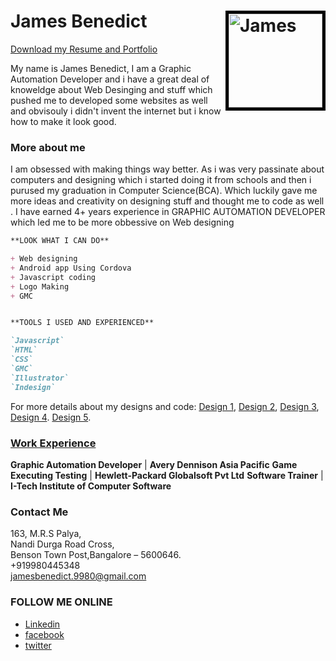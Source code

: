 # James Benedict<img style="border:5px solid black;" src="jamesbenedict9980.github.io/my photo/james.jpg" alt="James" height="150" width="150" align="right" >
<a href="jamesbenedict9980.github.io/zipball/master.zip" title="Download my Resume and Portfolio">Download my Resume and Portfolio</a>

My name is James Benedict, I am a Graphic Automation Developer and i have a great deal of knoweldge about Web Desinging and stuff which pushed me to developed some websites as well and obvisouly i didn't invent the internet but i know how to make it look good.

### More about me
I am obsessed with making things way better. As i was very passinate about computers and designing which i started doing it from schools and then i purused my graduation in Computer Science(BCA). Which luckily gave me more ideas and creativity on designing stuff and thought me to code as well .
I have earned 4+ years experience in GRAPHIC AUTOMATION DEVELOPER which led me to be more obbessive on Web designing

```markdown
**LOOK WHAT I CAN DO**

+ Web designing
+ Android app Using Cordova
+ Javascript coding
+ Logo Making
+ GMC


**TOOLS I USED AND EXPERIENCED**

`Javascript`
`HTML`
`CSS`
`GMC`
`Illustrator`
`Indesign`

```

For more details about my designs and code:
[Design 1](https://jamesbenedict9980.github.io/HappyRestaurant/),
[Design 2](https://jamesbenedict9980.github.io/Responsive/hh.html),
[Design 3](https://jamesbenedict9980.github.io/Project%203/),
[Design 4](https://jamesbenedict9980.github.io/Execrise%201/).
[Design 5](https://jamesbenedict9980.github.io/MobiCarCare/).



### <u>Work Experience</u>

**Graphic Automation Developer**    | **Avery Dennison Asia Pacific**
**Game Executing Testing**          | **Hewlett-Packard Globalsoft Pvt Ltd**
**Software Trainer**                | **I-Tech Institute of Computer Software**


### Contact Me

 163, M.R.S Palya,<br>Nandi Durga Road Cross,<br> Benson Town Post,Bangalore – 5600646.<br>
 +919980445348<br>
 jamesbenedict.9980@gmail.com


### FOLLOW ME ONLINE
- [Linkedin](https://in.linkedin.com/in/james-benedict-67457675)
- [facebook](https://www.facebook.com/Jamesbendict)
- [twitter](https://twitter.com/Jamesbenedict88)

